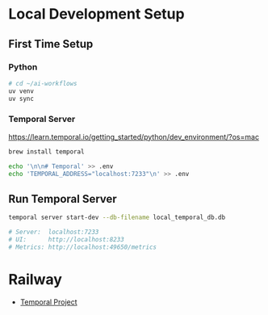 


# Local Development Setup

## First Time Setup
### Python
```bash
# cd ~/ai-workflows
uv venv
uv sync
```

### Temporal Server

https://learn.temporal.io/getting_started/python/dev_environment/?os=mac

```bash
brew install temporal
```

```bash
echo '\n\n# Temporal' >> .env
echo 'TEMPORAL_ADDRESS="localhost:7233"\n' >> .env
```

## Run Temporal Server

```bash
temporal server start-dev --db-filename local_temporal_db.db

# Server:  localhost:7233
# UI:      http://localhost:8233
# Metrics: http://localhost:49650/metrics
```



# Railway 

* [Temporal Project](https://railway.com/project/6860099f-b8b8-4892-a116-1764e45bb6ec?environmentId=2f879f9e-56ea-4746-b9a1-72b0e25a379f)